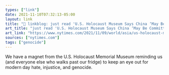 ```yaml
---
types: ["link"]
date: 2021-11-10T07:32:13-05:00
layout: link
title: "🔗 linkblog: just read 'U.S. Holocaust Museum Says China ‘May Be Committing Genocide’ Against Uyghurs - The New York Times'"
art_title: "just read 'U.S. Holocaust Museum Says China ‘May Be Committing Genocide’ Against Uyghurs - The New York Times"
art_link: "https://www.nytimes.com/2021/11/09/world/asia/us-holocaust-museum-china-uyghurs-report.html"
sources: ["nytimes.com"]
tags: ["genocide"]
---
```

We have a magnet from the U.S. Holocaust Memorial Museum reminding us (and everyone else who walks past our fridge) to keep an eye out for modern day hate, injustice, and genocide.
